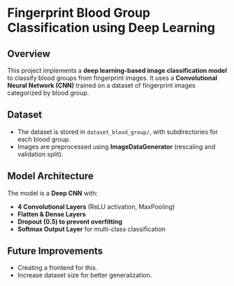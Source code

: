 # Fingerprint Blood Group Classification using Deep Learning  

## Overview  
This project implements a **deep learning-based image classification model** to classify blood groups from fingerprint images. It uses a **Convolutional Neural Network (CNN)** trained on a dataset of fingerprint images categorized by blood group.  

## Dataset  
- The dataset is stored in `dataset_blood_group/`, with subdirectories for each blood group.  
- Images are preprocessed using **ImageDataGenerator** (rescaling and validation split).  

## Model Architecture  
The model is a **Deep CNN** with:  
- **4 Convolutional Layers** (ReLU activation, MaxPooling)  
- **Flatten & Dense Layers**  
- **Dropout (0.5) to prevent overfitting**  
- **Softmax Output Layer** for multi-class classification  

## Future Improvements
- Creating a frontend for this.
- Increase dataset size for better generalization.
